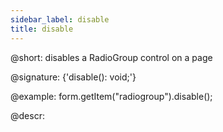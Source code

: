 ```yaml
---
sidebar_label: disable
title: disable
---          
```


@short: disables a RadioGroup control on a page

@signature: {'disable(): void;'}

@example:
form.getItem("radiogroup").disable();



@descr:


